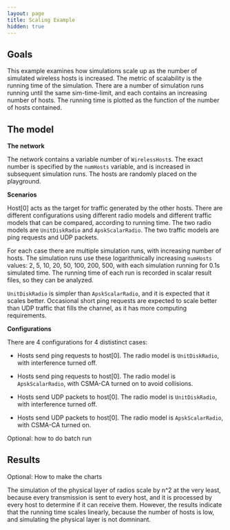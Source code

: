 ```yaml
---
layout: page
title: Scaling Example
hidden: true
---
```


## Goals

This example examines how simulations scale up as the number of simulated
wireless hosts is increased. The metric of scalability is the running time of the
simulation. There are a number of simulation runs running until the same 
sim-time-limit, and each contains an increasing number of hosts. The running time is
plotted as the function of the number of hosts contained.

## The model

**The network**

The network contains a variable number of `WirelessHost`s. The exact
number is specified by the `numHosts` variable, and is increased in
subsequent simulation runs. The hosts are randomly placed on the playground.

**Scenarios**

Host\[0\] acts as the target for traffic generated by the other hosts. There are
different configurations using different radio models and different traffic models
that can be compared, according to running time. The two radio models are
`UnitDiskRadio` and `ApskScalarRadio`. The two traffic models are
ping requests and UDP packets.

For each case there are multiple simulation runs, with increasing number of hosts.
The simulation runs use these logarithmically increasing `numHosts`
values: 2, 5, 10, 20, 50, 100, 200, 500, with each simulation running for 0.1s
simulated time. The running time of each run is recorded in scalar result files, so
they can be analyzed.

`UnitDiskRadio` is simpler than `ApskScalarRadio`, and it is
expected that it scales better. Occasional short ping requests are expected to
scale better than UDP traffic that fills the channel, as it has more computing
requirements.

**Configurations**

There are 4 configurations for 4 dististinct cases:

* Hosts send ping requests to host\[0\]. The radio model is `UnitDiskRadio`, with interference turned off.

* Hosts send ping requests to host\[0\]. The radio model is `ApskScalarRadio`, with CSMA-CA turned on to avoid collisions.

* Hosts send UDP packets to host\[0\]. The radio model is `UnitDiskRadio`, with interference turned off.

* Hosts send UDP packets to host\[0\]. The radio model is `ApskScalarRadio`, with CSMA-CA turned on.

Optional: how to do batch run

## Results

Optional: How to make the charts

The simulation of the physical layer of radios scale by n^2 at the very least,
because every transmission is sent to every host, and it is processed by every host
to determine if it can receive them. However, the results indicate that the running
time scales linearly, because the number of hosts is low, and simulating the
physical layer is not domninant.
